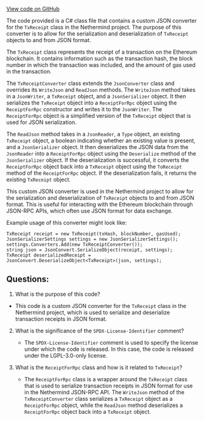 [View code on GitHub](https://github.com/NethermindEth/nethermind/src/Nethermind/Nethermind.JsonRpc/Converters/TxReceiptConverter.cs)

The code provided is a C# class file that contains a custom JSON converter for the `TxReceipt` class in the Nethermind project. The purpose of this converter is to allow for the serialization and deserialization of `TxReceipt` objects to and from JSON format. 

The `TxReceipt` class represents the receipt of a transaction on the Ethereum blockchain. It contains information such as the transaction hash, the block number in which the transaction was included, and the amount of gas used in the transaction. 

The `TxReceiptConverter` class extends the `JsonConverter` class and overrides its `WriteJson` and `ReadJson` methods. The `WriteJson` method takes in a `JsonWriter`, a `TxReceipt` object, and a `JsonSerializer` object. It then serializes the `TxReceipt` object into a `ReceiptForRpc` object using the `ReceiptForRpc` constructor and writes it to the `JsonWriter`. The `ReceiptForRpc` object is a simplified version of the `TxReceipt` object that is used for JSON serialization. 

The `ReadJson` method takes in a `JsonReader`, a `Type` object, an existing `TxReceipt` object, a boolean indicating whether an existing value is present, and a `JsonSerializer` object. It then deserializes the JSON data from the `JsonReader` into a `ReceiptForRpc` object using the `Deserialize` method of the `JsonSerializer` object. If the deserialization is successful, it converts the `ReceiptForRpc` object back into a `TxReceipt` object using the `ToReceipt` method of the `ReceiptForRpc` object. If the deserialization fails, it returns the existing `TxReceipt` object. 

This custom JSON converter is used in the Nethermind project to allow for the serialization and deserialization of `TxReceipt` objects to and from JSON format. This is useful for interacting with the Ethereum blockchain through JSON-RPC APIs, which often use JSON format for data exchange. 

Example usage of this converter might look like:

```
TxReceipt receipt = new TxReceipt(txHash, blockNumber, gasUsed);
JsonSerializerSettings settings = new JsonSerializerSettings();
settings.Converters.Add(new TxReceiptConverter());
string json = JsonConvert.SerializeObject(receipt, settings);
TxReceipt deserializedReceipt = JsonConvert.DeserializeObject<TxReceipt>(json, settings);
```
## Questions: 
 1. What is the purpose of this code?
   - This code is a custom JSON converter for the `TxReceipt` class in the Nethermind project, which is used to serialize and deserialize transaction receipts in JSON format.

2. What is the significance of the `SPDX-License-Identifier` comment?
   - The `SPDX-License-Identifier` comment is used to specify the license under which the code is released. In this case, the code is released under the LGPL-3.0-only license.

3. What is the `ReceiptForRpc` class and how is it related to `TxReceipt`?
   - The `ReceiptForRpc` class is a wrapper around the `TxReceipt` class that is used to serialize transaction receipts in JSON format for use in the Nethermind JSON-RPC API. The `WriteJson` method of the `TxReceiptConverter` class serializes a `TxReceipt` object as a `ReceiptForRpc` object, while the `ReadJson` method deserializes a `ReceiptForRpc` object back into a `TxReceipt` object.